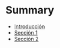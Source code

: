 # Summary

* [Introducción](README.md)
* [Sección 1](merged.md)
* [Sección 2](actual/merged-2024.md)

